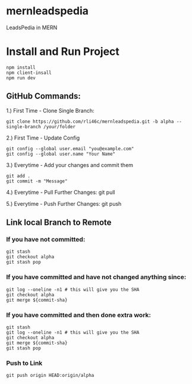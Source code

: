 # mernleadspedia
LeadsPedia in MERN

# Install and Run Project
    npm install
    npm client-insall
    npm run dev

## GitHub Commands:
1.) First Time - Clone Single Branch: 
    <!-- directory address [/your/folder] is optional -->
    
    git clone https://github.com/rli46c/mernleadspedia.git -b alpha --single-branch /your/folder

2.) First Time - Update Config
<!-- Add [--global] only if you want the same config for all repositories -->
    git config --global user.email "you@example.com"
    git config --global user.name "Your Name"

3.) Everytime - Add your changes and commit them
<!-- Here [.] or [all] can be used to add all files. You can also add specific files/folders -->
    
    git add .
    git commit -m "Message"

4.) Everytime - Pull Further Changes: git pull

5.) Everytime - Push Further Changes: git push





    
## Link local Branch to Remote
<!-- Here "origin" is local branch name and "alpha" is remote branch name -->
### If you have not committed:
    git stash
    git checkout alpha
    git stash pop

### If you have committed and have not changed anything since:
    git log --oneline -n1 # this will give you the SHA
    git checkout alpha
    git merge ${commit-sha}

### If you have committed and then done extra work:
    git stash
    git log --oneline -n1 # this will give you the SHA
    git checkout alpha
    git merge ${commit-sha}
    git stash pop

### Push to Link
    git push origin HEAD:origin/alpha    
